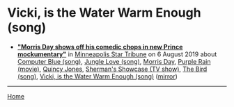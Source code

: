 # Vicki, is the Water Warm Enough (song)

 - [**"Morris Day shows off his comedic chops in new Prince mockumentary"**](http://www.startribune.com/morris-day-shows-off-his-comedic-chops-in-new-prince-mockumentary/523094741/) in [Minneapolis Star Tribune](http://www.startribune.com/) on 6 August 2019 about [Computer Blue (song)](../../../topics/song/computer-blue/index.md), [Jungle Love (song)](../../../topics/song/jungle-love/index.md), [Morris Day](../../../topics/morris-day/index.md), [Purple Rain (movie)](../../../topics/movie/purple-rain/index.md), [Quincy Jones](../../../topics/quincy-jones/index.md), [Sherman's Showcase (TV show)](../../../topics/tv-show/sherman-s-showcase/index.md), [The Bird (song)](../../../topics/song/the-bird/index.md), [Vicki, is the Water Warm Enough (song)](../../../topics/song/vicki-is-the-water-warm-enough/index.md) ([mirror](https://web.archive.org/web/*/http://www.startribune.com/morris-day-shows-off-his-comedic-chops-in-new-prince-mockumentary/523094741/))

----

[Home](../)
